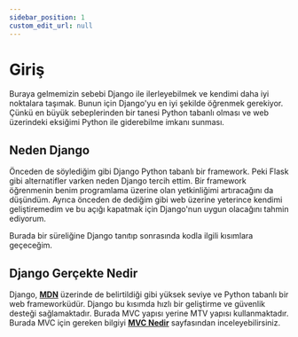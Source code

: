 ```yaml
---
sidebar_position: 1
custom_edit_url: null
---
```


# Giriş

Buraya gelmemizin sebebi Django ile ilerleyebilmek ve kendimi daha iyi noktalara taşımak. Bunun için Django'yu en iyi şekilde öğrenmek gerekiyor. Çünkü en büyük sebeplerinden bir tanesi Python tabanlı olması ve web üzerindeki eksiğimi Python ile giderebilme imkanı sunması.

## Neden Django

Önceden de söylediğim gibi Django Python tabanlı bir framework. Peki Flask gibi alternatifler varken neden Django tercih ettim.
Bir framework öğrenmenin benim programlama üzerine olan yetkinliğimi artıracağını da düşündüm. Ayrıca önceden de dediğim gibi web üzerine yeterince kendimi geliştiremedim ve bu açığı kapatmak için Django'nun uygun olacağını tahmin ediyorum.

Burada bir süreliğine Django tanıtıp sonrasında kodla ilgili kısımlara geçeceğim.

## Django Gerçekte Nedir

Django, [**MDN**](https://developer.mozilla.org/en-US/docs/Learn/Server-side/Django/Introduction) üzerinde de belirtildiği gibi yüksek seviye ve Python tabanlı bir web frameworküdür. Django bu kısımda hızlı bir geliştirme ve güvenlik desteği sağlamaktadır. Burada MVC yapısı yerine MTV yapısı kullanmaktadır. Burada MVC için gereken bilgiyi [**MVC Nedir**](mvcnedir) sayfasından inceleyebilirsiniz.
